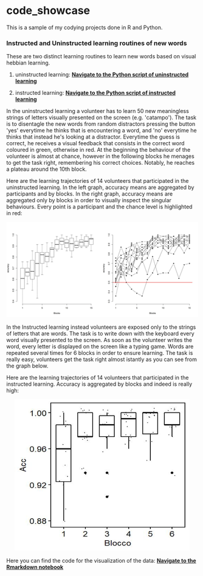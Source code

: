 # code_showcase
This is a sample of my codying projects done in R and Python.

### Instructed and Uninstructed learning routines of new words
These are two distinct learning routines to learn new words based on visual hebbian learning. 
1. uninstructed learning: **[Navigate to the Python script of uninstructed learning](https://github.com/n400peanuts/code_showcase/blob/master/uninstructed_learning_routine.py)**

2. instructed learning: **[Navigate to the Python script of instructed learning](https://github.com/n400peanuts/code_showcase/blob/master/instructed_learning_routine.py)**

In the uninstructed learning a volunteer has to learn 50 new meaningless strings of letters visually presented on the screen (e.g. 'catampo'). The task is to disentagle the new words from random distractors pressing the button 'yes' everytime he thinks that is encountering a word, and 'no' everytime he thinks that instead he's looking at a distractor. Everytime the guess is correct, he receives a visual feedback that consists in the correct word coloured in green, otherwise in red. At the beginning the behaviour of the volunteer is almost at chance, however in the following blocks he menages to get the task right, remembering his correct choices. Notably, he reaches a plateau around the 10th block.

Here are the learning trajectories of 14 volunteers that participated in the uninstructed learning. In the left graph, accuracy means are aggregated by participants and by blocks. In the right graph, accuracy means are aggregated only by blocks in order to visually inspect the singular behaviours. Every point is a participant and the chance level is highlighted in red:

![Learning trajectory of participants in the uninstructed learning](unlearningTrajectories.jpg)

In the Instructed learning instead volunteers are exposed only to the strings of letters that are words. The task is to write down with the keyboard every word visually presented to the screen. As soon as the volunteer writes the word, every letter is displayed on the screen like a typing game. Words are repeated several times for 6 blocks in order to ensure learning. The task is really easy, volunteers get the task right almost istantly as you can see from the graph below.

Here are the learning trajectories of 14 volunteers that participated in the instructed learning. Accuracy is aggregated by blocks and indeed is really high:

<p align="center">
  <img width="460" height="400" src="https://github.com/n400peanuts/code_showcase/blob/master/inlearningTrajectories.jpg">
</p>

Here you can find the code for the visualization of the data: **[Navigate to the Rmarkdown notebook](https://github.com/n400peanuts/code_showcase/blob/master/learning_routine_analysis.md)**
